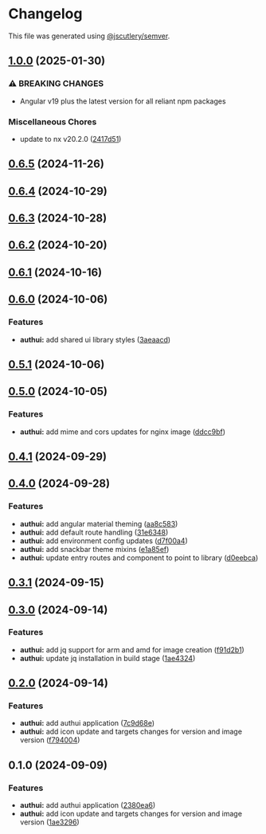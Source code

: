 # Changelog

This file was generated using [@jscutlery/semver](https://github.com/jscutlery/semver).

## [1.0.0](https://github.com/jdwillmsen/jdw/compare/authui-0.6.5...authui-1.0.0) (2025-01-30)

### ⚠ BREAKING CHANGES

- Angular v19 plus the latest version for all reliant npm packages

### Miscellaneous Chores

- update to nx v20.2.0 ([2417d51](https://github.com/jdwillmsen/jdw/commit/2417d51babf7809e49c778b740b6b2c8a815a226))

## [0.6.5](https://github.com/jdwillmsen/jdw/compare/authui-0.6.4...authui-0.6.5) (2024-11-26)

## [0.6.4](https://github.com/jdwillmsen/jdw/compare/authui-0.6.3...authui-0.6.4) (2024-10-29)

## [0.6.3](https://github.com/jdwillmsen/jdw/compare/authui-0.6.2...authui-0.6.3) (2024-10-28)

## [0.6.2](https://github.com/jdwillmsen/jdw/compare/authui-0.6.1...authui-0.6.2) (2024-10-20)

## [0.6.1](https://github.com/jdwillmsen/jdw/compare/authui-0.6.0...authui-0.6.1) (2024-10-16)

## [0.6.0](https://github.com/jdwillmsen/jdw/compare/authui-0.5.1...authui-0.6.0) (2024-10-06)

### Features

- **authui:** add shared ui library styles ([3aeaacd](https://github.com/jdwillmsen/jdw/commit/3aeaacd73909b364c44e83bcf106f80e6d4f11d2))

## [0.5.1](https://github.com/jdwillmsen/jdw/compare/authui-0.5.0...authui-0.5.1) (2024-10-06)

## [0.5.0](https://github.com/jdwillmsen/jdw/compare/authui-0.4.1...authui-0.5.0) (2024-10-05)

### Features

- **authui:** add mime and cors updates for nginx image ([ddcc9bf](https://github.com/jdwillmsen/jdw/commit/ddcc9bfd6f5ebbf578fbd0aa9762261985fcfbcf))

## [0.4.1](https://github.com/jdwillmsen/jdw/compare/authui-0.4.0...authui-0.4.1) (2024-09-29)

## [0.4.0](https://github.com/jdwillmsen/jdw/compare/authui-0.3.1...authui-0.4.0) (2024-09-28)

### Features

- **authui:** add angular material theming ([aa8c583](https://github.com/jdwillmsen/jdw/commit/aa8c583593626970b2b699090dbaa040f8fa1a05))
- **authui:** add default route handling ([31e6348](https://github.com/jdwillmsen/jdw/commit/31e63481ea7826b8cd3421972af3e93887568fe7))
- **authui:** add environment config updates ([d7f00a4](https://github.com/jdwillmsen/jdw/commit/d7f00a467529bf33aefe97c9f5ac2816ced7690e))
- **authui:** add snackbar theme mixins ([e1a85ef](https://github.com/jdwillmsen/jdw/commit/e1a85ef95b1b3f587f7f96337b1959f2f55a706a))
- **authui:** update entry routes and component to point to library ([d0eebca](https://github.com/jdwillmsen/jdw/commit/d0eebcad49487c175e58b4d1289b26ea1e447899))

## [0.3.1](https://github.com/jdwillmsen/jdw/compare/authui-0.3.0...authui-0.3.1) (2024-09-15)

## [0.3.0](https://github.com/jdwillmsen/jdw/compare/authui-0.2.0...authui-0.3.0) (2024-09-14)

### Features

- **authui:** add jq support for arm and amd for image creation ([f91d2b1](https://github.com/jdwillmsen/jdw/commit/f91d2b1c67c0cfaacfbd3061aefc4a000d5d999c))
- **authui:** update jq installation in build stage ([1ae4324](https://github.com/jdwillmsen/jdw/commit/1ae4324c48c6ebf08e9f67eeda3b697eb0bc38b9))

## [0.2.0](https://github.com/jdwillmsen/jdw/compare/authui-0.1.0...authui-0.2.0) (2024-09-14)

### Features

- **authui:** add authui application ([7c9d68e](https://github.com/jdwillmsen/jdw/commit/7c9d68eb5b92d202d4e39e0599f2649e0cc683ad))
- **authui:** add icon update and targets changes for version and image version ([f794004](https://github.com/jdwillmsen/jdw/commit/f794004cba210683bb0d59615f7c219e3904619c))

## 0.1.0 (2024-09-09)

### Features

- **authui:** add authui application ([2380ea6](https://github.com/jdwillmsen/jdw/commit/2380ea6dd087859ba8f862d46b7b77cd984918e7))
- **authui:** add icon update and targets changes for version and image version ([1ae3296](https://github.com/jdwillmsen/jdw/commit/1ae32966463052c466d9bfac4bda13053275891a))
